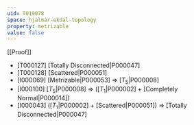 ```yaml
---
uid: T019078
space: hjalmar-ekdal-topology
property: metrizable
value: false
---
```

[[Proof]]

* [T000127] [Totally Disconnected|P000047]
* [T000128] [Scattered|P000051]
* [I000069] [Metrizable|P000053] => [$T_5$|P000008]
* [I000100] [$T_5$|P000008] => ([$T_1$|P000002] + [Completely Normal|P000014])
* [I000043] ([$T_1$|P000002] + [Scattered|P000051]) => [Totally Disconnected|P000047]

